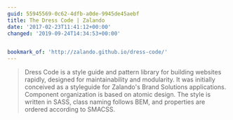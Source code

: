 ```yaml
---
guid: 55945569-0c62-4dfb-a0de-9945de45aebf
title: The Dress Code | Zalando
date: '2017-02-23T11:41:12+00:00'
changed: '2019-09-24T14:34:53+00:00'


bookmark_of: 'http://zalando.github.io/dress-code/'
---
```



<blockquote>Dress Code is a style guide and pattern library for building websites rapidly, designed for maintainability and modularity. It was initially conceived as a styleguide for Zalando's Brand Solutions applications.  Component organization is based on atomic design. The style is written in SASS, class naming follows BEM, and properties are ordered according to SMACSS.</blockquote>

